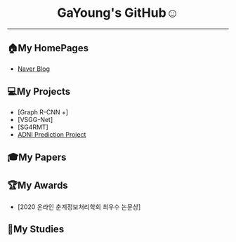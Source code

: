 <div align=center>
<!--
[![Hits](https://hits.seeyoufarm.com/api/count/incr/badge.svg?url=https%3A%2F%2Fgithub.com%2Fjaeyun95%2Fhit-counter)](https://hits.seeyoufarm.com)
-->


# GaYoung's GitHub:relaxed:
</div>   

---
## 🏠My HomePages
* [Naver Blog](https://blog.naver.com/jgyy4775)   
  

## 💻My Projects   
* [Graph R-CNN +]
* [VSGG-Net]
* [SG4RMT]  
* [ADNI Prediction Project](https://github.com/jaeyun95/AD_Prediction)  


## 🎓My Papers


## 🏆My Awards
* [2020 온라인 춘계정보처리학회 최우수 논문상]
 

## 📖My Studies   


